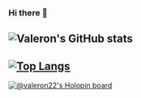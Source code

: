 ### Hi there 👋

<!--
**Valeron-T/valeron-t** is a ✨ _special_ ✨ repository because its `README.md` (this file) appears on your GitHub profile.

Here are some ideas to get you started:

- 🔭 I’m currently working on ...
- 🌱 I’m currently learning ...
- 👯 I’m looking to collaborate on ...
- 🤔 I’m looking for help with ...
- 💬 Ask me about ...
- 📫 How to reach me: ...
- 😄 Pronouns: ...
- ⚡ Fun fact: ...
-->

![Valeron's GitHub stats](https://github-readme-stats.vercel.app/api?username=Valeron-T&count_private=true&theme=great-gatsby)
-
[![Top Langs](https://github-readme-stats.vercel.app/api/top-langs/?username=Valeron-T&layout=compact&theme=great-gatsby)](https://github.com/anuraghazra/github-readme-stats)
-
[![@valeron22's Holopin board](https://holopin.io/api/user/board?user=valeron22)](https://holopin.io/@valeron22)



